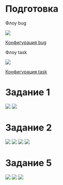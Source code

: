 # Подготовка

Флоу bug

<image src="bug.png">

[Конфигурация bug](./bug.xml)


Флоу task

<image src="task.png">

[Конфигурация task](./task.xml)


# Задание 1

<image src="task-01-1.png">

<image src="task-01-2.png">


# Задание 2

<image src="task-02-1.png">

<image src="task-02-2.png">

<image src="task-02-3.png">

<image src="task-02-4.png">


# Задание 5

<image src="task-05-1.png">

<image src="task-05-2.png">

<image src="task-05-3.png">
